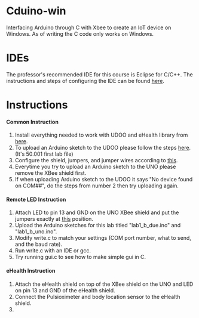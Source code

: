 # Cduino-win
Interfacing Arduino through C with Xbee to create an IoT device on Windows. As of writing the C code only works on Windows.

# IDEs
The professor's recommended IDE for this course is Eclipse for C/C++. The instructions and steps of configuring the IDE can be found [here]().

# Instructions
#### Common Instruction
1. Install everything needed to work with UDOO and eHealth library from [here](https://github.com/sibosutd/sutd-iot/blob/master/doc/software.md).
2. To upload an Arduino sketch to the UDOO please follow the steps [here](https://www.dropbox.com/sh/fr3rnyz7xnamxt4/AAAWNVbShBId1Tdtc_Q0qD3La/IOTlab1%20for%20students.zip?dl=0). (It's 50.001 first lab file)
3. Configure the shield, jumpers, and jumper wires according to [this](http://imgur.com/a/P6Fyq).
4. Everytime you try to upload an Arduino sketch to the UNO please remove the XBee shield first.
5. If when uploading Arduino sketch to the UDOO it says "No device found on COM##", do the steps from number 2 then try uploading again.

#### Remote LED Instruction
1. Attach LED to pin 13 and GND on the UNO XBee shield and put the jumpers exactly at [this](http://imgur.com/a/P6Fyq) position.
2. Upload the Arduino sketches for this lab titled "lab1_b_due.ino" and "lab1_b_uno.ino".
3. Modify write.c to match your settings (COM port number, what to send, and the baud rate).
4. Run write.c with an IDE or gcc.
5. Try running gui.c to see how to make simple gui in C.

#### eHealth Instruction
1. Attach the eHealth shield on top of the XBee shield on the UNO and LED on pin 13 and GND of the eHealth shield.
2. Connect the Pulsioximeter and body location sensor to the eHealth shield.
3. 
